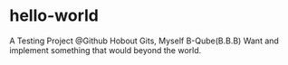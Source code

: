# hello-world
A Testing Project @Github
Hobout Gits, Myself B-Qube(B.B.B)
Want and implement something that would beyond the world.
